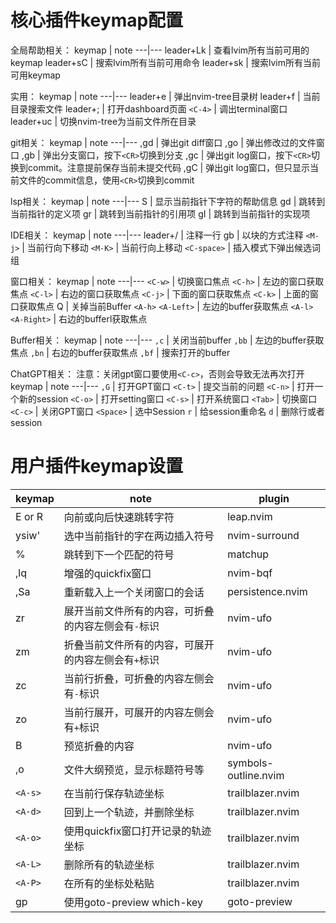 # 核心插件keymap配置

全局帮助相关：
keymap | note
---|---
leader+Lk | 查看lvim所有当前可用的keymap
leader+sC | 搜索lvim所有当前可用命令
leader+sk | 搜索lvim所有当前可用keymap


实用：
keymap | note
---|---
leader+e | 弹出nvim-tree目录树
leader+f | 当前目录搜索文件
leader+; | 打开dashboard页面
`<C-4>` | 调出terminal窗口
leader+uc | 切换nvim-tree为当前文件所在目录


git相关：
keymap | note
---|---
,gd | 弹出git diff窗口
,go | 弹出修改过的文件窗口
,gb | 弹出分支窗口，按下`<CR>`切换到分支
,gc | 弹出git log窗口，按下`<CR>`切换到commit。注意提前保存当前未提交代码
,gC | 弹出git log窗口，但只显示当前文件的commit信息，使用`<CR>`切换到commit


lsp相关：
keymap | note
---|---
S | 显示当前指针下字符的帮助信息
gd | 跳转到当前指针的定义项
gr | 跳转到当前指针的引用项
gI | 跳转到当前指针的实现项


IDE相关：
keymap | note
---|---
leader+/ | 注释一行
gb | 以块的方式注释
`<M-j>` | 当前行向下移动
`<M-K>` | 当前行向上移动
`<C-space>` |  插入模式下弹出候选词组


窗口相关：
keymap | note
---|---
`<C-w>` | 切换窗口焦点
`<C-h>` | 左边的窗口获取焦点
`<C-l>` | 右边的窗口获取焦点
`<C-j>` | 下面的窗口获取焦点
`<C-k>` | 上面的窗口获取焦点
Q | 关掉当前Buffer
`<A-h>` `<A-Left>` | 左边的buffer获取焦点
`<A-l>` `<A-Right>` | 右边的bufferl获取焦点


Buffer相关：
keymap | note
---|---
`,c` | 关闭当前buffer
`,bb` | 左边的buffer获取焦点
`,bn` | 右边的buffer获取焦点
`,bf` | 搜索打开的buffer

ChatGPT相关：
注意：关闭gpt窗口要使用`<C-c>`，否则会导致无法再次打开
keymap | note
---|---
`,G` | 打开GPT窗口
`<C-t>` | 提交当前的问题
`<C-n>` | 打开一个新的session
`<C-o>` | 打开setting窗口
`<C-s>` | 打开系统窗口
`<Tab>` | 切换窗口
`<C-c>` | 关闭GPT窗口
`<Space>` | 选中Session
`r` | 给session重命名
`d` | 删除行或者session

# 用户插件keymap设置

keymap | note | plugin
---|---|--
E or R | 向前或向后快速跳转字符 | leap.nvim
ysiw' | 选中当前指针的字在两边插入符号 | nvim-surround
% | 跳转到下一个匹配的符号 | matchup 
,lq | 增强的quickfix窗口 | nvim-bqf
,Sa | 重新载入上一个关闭窗口的会话 | persistence.nvim
zr | 展开当前文件所有的内容，可折叠的内容左侧会有`-`标识 | nvim-ufo 
zm | 折叠当前文件所有的内容，可展开的内容左侧会有`+`标识 | nvim-ufo 
zc | 当前行折叠，可折叠的内容左侧会有`-`标识 | nvim-ufo
zo | 当前行展开，可展开的内容左侧会有`+`标识 | nvim-ufo
B | 预览折叠的内容 | nvim-ufo
,o | 文件大纲预览，显示标题符号等 | symbols-outline.nvim
`<A-s>` | 在当前行保存轨迹坐标| trailblazer.nvim
`<A-d>` | 回到上一个轨迹，并删除坐标| trailblazer.nvim
`<A-o>` | 使用quickfix窗口打开记录的轨迹坐标| trailblazer.nvim
`<A-L>` | 删除所有的轨迹坐标| trailblazer.nvim
`<A-P>` | 在所有的坐标处粘贴| trailblazer.nvim
gp | 使用goto-preview which-key | goto-preview

